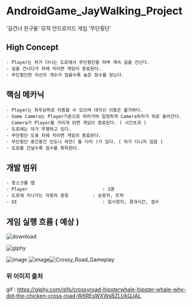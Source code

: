 # AndroidGame_JayWalking_Project
 '길건너 친구들' 모작 안드로이드 게임 '무단횡단'

## High Concept 
    - Player는 차가 다니는 도로에서 무단횡단을 하며 계속 길을 건넌다. 
    - 길을 건너다가 차에 치이면 게임이 종료된다. 
    - 무단횡단한 차선의 개수가 많을수록 높은 점수를 얻는다.

## 핵심 메카닉 
    - Player는 좌우상하로 이동할 수 있으며 대각선 이동은 불가하다. 
    - Game Camera는 Player기준으로 따라가며 일정하게 Camera위치가 위로 올라간다.
      Camera가 Player를 가리게 되면 게임이 종료된다. ( 시간초과 )
    - 도로에는 차가 주행하고 있다.
    - 무단횡단 도중 차에 치이면 게임이 종료된다.
    - 무단횡단 중간중간 인도나 하천( 돌 다리 )가 있다. ( 차가 다니지 않음 ) 
    - 도로를 건널수록 점수를 획득한다. 

## 개발 범위 
    - 종스크롤 맵 
    - Player                            : 1명 
    - 도로에 지나가는 자동차 종류         : 승용차, 트럭 
    - UI                                : 일시정지, 경과시간, 점수 


## 게임 실행 흐름 ( 예상 )
![download](https://github.com/jmjang0110/AndroidGame_JayWalking_Project/assets/90159618/490b2837-c841-48b4-887a-58dfc907f4a2)

![giphy](https://github.com/jmjang0110/AndroidGame_JayWalking_Project/assets/90159618/ef415813-0ce4-4a13-b48d-2b3b02549c0a)

![image](https://github.com/jmjang0110/AndroidGame_JayWalking_Project/assets/90159618/d74ab492-d812-4564-83fa-73084c074fba) ![image](https://github.com/jmjang0110/AndroidGame_JayWalking_Project/assets/90159618/182788a2-dea8-4a3a-a602-b99c054fbdbb)![Crossy_Road_Gameplay](https://github.com/jmjang0110/AndroidGame_JayWalking_Project/assets/90159618/ccddb657-7180-496c-bbf6-ec4e695aec65)















### 위 이미지 출처
   gif : <https://giphy.com/gifs/crossyroad-hipsterwhale-hipster-whale-why-did-the-chicken-cross-road-W6REsWXWsBZLUkQJAL>
